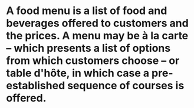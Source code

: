 # A food menu is a list of food and beverages offered to customers and the prices. A menu may be à la carte – which presents a list of options from which customers choose – or table d'hôte, in which case a pre-established sequence of courses is offered.
